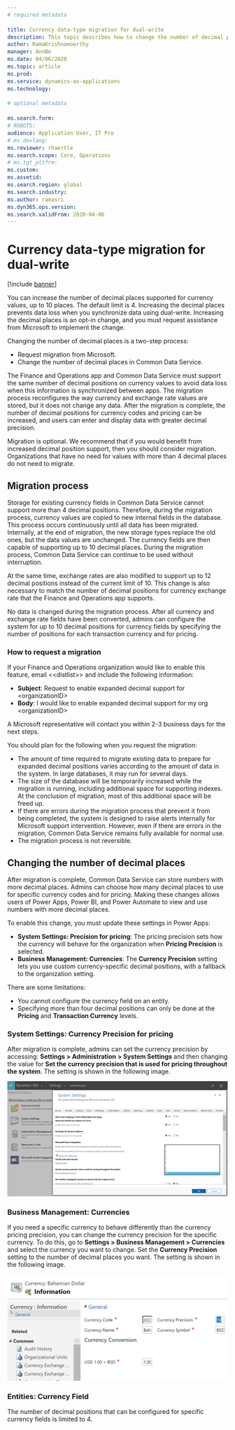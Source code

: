 ```yaml
---
# required metadata

title: Currency data-type migration for dual-write
description: This topic describes how to change the number of decimal places for currency supported by dual-write.
author: RamaKrishnamoorthy 
manager: AnnBe
ms.date: 04/06/2020
ms.topic: article
ms.prod: 
ms.service: dynamics-ax-applications
ms.technology: 

# optional metadata

ms.search.form: 
# ROBOTS: 
audience: Application User, IT Pro
# ms.devlang: 
ms.reviewer: rhaertle
ms.search.scope: Core, Operations
# ms.tgt_pltfrm: 
ms.custom: 
ms.assetid: 
ms.search.region: global
ms.search.industry: 
ms.author: ramasri
ms.dyn365.ops.version: 
ms.search.validFrom: 2020-04-06
---
```


# Currency data-type migration for dual-write

[!include [banner](../../includes/banner.md)]

You can increase the number of decimal places supported for currency values, up to 10 places. The default limit is 4. Increasing the decimal places prevents data loss when you synchronize data using dual-write. Increasing the decimal places is an opt-in change, and you must request assistance from Microsoft to implement the change.

Changing the number of decimal places is a two-step process:

+ Request migration from Microsoft.
+ Change the number of decimal places in Common Data Service.

The Finance and Operations app and Common Data Service must support the same number of decimal positions on currency values to avoid data loss when this information is synchronized between apps. The migration process reconfigures the way currency and exchange rate values are stored, but it does not change any data. After the migration is complete, the number of decimal positions for currency codes and pricing can be increased, and users can enter and display data with greater decimal precision.

Migration is optional. We recommend that if you would benefit from increased decimal position support, then you should consider migration. Organizations that have no need for values with more than 4 decimal places do not need to migrate.

## Migration process

Storage for existing currency fields in Common Data Service cannot support more than 4 decimal positions. Therefore, during the migration process, currency values are copied to new internal fields in the database. This process occurs continuously until all data has been migrated. Internally, at the end of migration, the new storage types replace the old ones, but the data values are unchanged. The currency fields are then capable of supporting up to 10 decimal places. During the migration process, Common Data Service can continue to be used without interruption.

At the same time, exchange rates are also modified to support up to 12 decimal positions instead of the current limit of 10. This change is also necessary to match the number of decimal positions for currency exchange rate that the Finance and Operations app supports.

No data is changed during the migration process. After all currency and exchange rate fields have been converted, admins can configure the system for up to 10 decimal positions for currency fields by specifying the number of positions for each transaction currency and for pricing.

### How to request a migration

If your Finance and Operations organization would like to enable this feature, email \<\<distlist\>\> and include the following information:

+ **Subject**: Request to enable expanded decimal support for \<organizationID\>
+ **Body**: I would like to enable expanded decimal support for my org \<organizationID\>

A Microsoft representative will contact you within 2-3 business days for the next steps.

You should plan for the following when you request the migration:

+ The amount of time required to migrate existing data to prepare for expanded decimal positions varies according to the amount of data in the system. In large databases, it may run for several days.
+ The size of the database will be temporarily increased while the migration is running, including additional space for supporting indexes. At the conclusion of migration, most of this additional space will be freed up.
+ If there are errors during the migration process that prevent it from being completed, the system is designed to raise alerts internally for Microsoft support intervention. However, even if there are errors in the migration, Common Data Service remains fully available for normal use.
+ The migration process is not reversible.

## Changing the number of decimal places

After migration is complete, Common Data Service can store numbers with more decimal places. Admins can choose how many decimal places to use for specific currency codes and for pricing. Making these changes allows users of Power Apps, Power BI, and Power Automate to view and use numbers with more decimal places.

To enable this change, you must update these settings in Power Apps:

+ **System Settings: Precision for pricing**: The pricing precision sets how the currency will behave for the organization when **Pricing Precision** is selected.
+ **Business Management: Currencies**: The **Currency Precision** setting lets you use custom currency-specific decimal positions, with a fallback to the organization setting.

There are some limitations:

+ You cannot configure the currency field on an entity. 
+ Specifying more than four decimal positions can only be done at the **Pricing** and **Transaction Currency** levels.

### System Settings: Currency Precision for pricing

After migration is complete, admins can set the currency precision by accessing: **Settings \> Administration \> System Settings** and then changing the value for **Set the currency precision that is used for pricing throughout the system**. The setting is shown in the following image.

![System settings for currency](media/currency-system-settings.png)

### Business Management: Currencies

If you need a specific currency to behave differently than the currency pricing precision, you can change the currency precision for the specific currency. To do this, go to **Settings \> Business Management \> Currencies** and select the currency you want to change. Set the **Currency Precision** setting to the number of decimal places you want. The setting is shown in the following image.

![Currency settings for a specific locale](media/specific-currency.png)

### Entities: Currency Field

The number of decimal positions that can be configured for specific currency fields is limited to 4.




